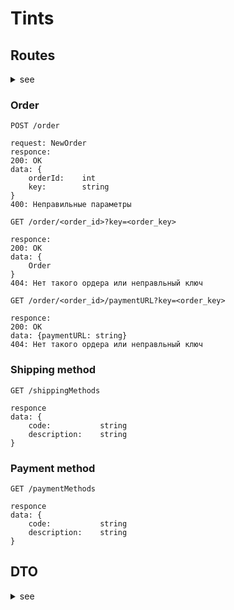# Tints
## Routes 
<details>
<summary>see</summary>

### Product

`GET /product/all`
[ссылка](http://80.78.246.133:8000/product/all)
```
{
	data: {
		categories: [Category]
	}
}
```


`GET /product/bestsellers`
`GET /product/all`
[ссылка](http://80.78.246.133:8000/product/bestsellers)

```
{
	data: {
		products: [SkuPreview]
	}
}
```

`GET /product/category/<int:categoryId>`
[ссылка](http://80.78.246.133:8000/product/category/1)

```
{
	data: {
		categories: Category
	}
}

```


`GET /shade/all`
[ссылка](http://80.78.246.133:8000/shade/all)
```
{
	data: {
		shades: [Shade]
	}
}

```


`GET /category/all/preview`
[ссылка](http://80.78.246.133:8000/category/all/preview)
``` 
{
	data: {
		categoryPreviews: [CategoryPreview]
	}
}
```


`GET /product/<int:id>`
[ссылка](http://80.78.246.133:8000/product/1)
```
{
	data: {
		product: Product
	}
}
```

### Banner
`GET /banner/all`
[ссылка](http://80.78.246.133:8000/banner/all)
```
{
	data: {
		banners: Banner
	}
}
```

### Review (Отзывы покупателей)
`GET /review/all`
[ссылка](http://80.78.246.133:8000/review/all)
```
{
	data: {
		reviews: [Review]
	}
}
```

### Feedback
`POST /feedback`
[ссылка](http://80.78.246.133:8000/feedback)
```
request: {
    contact: string 
    text: string 
}
```

### Newsletter
`POST /newsletter`
[ссылка](http://80.78.246.133:8000/newsletter)
```
request: {
    email: string
}
```

</details>

### Order
`POST /order`
```
request: NewOrder
responce: 
200: OK
data: {
    orderId:    int
    key:        string 
}
400: Неправильные параметры
```

`GET /order/<order_id>?key=<order_key>`
```
responce:
200: OK
data: {
    Order
}
404: Нет такого ордера или неправльный ключ
```

`GET /order/<order_id>/paymentURL?key=<order_key>`
```
responce:
200: OK
data: {paymentURL: string}
404: Нет такого ордера или неправльный ключ
```

### Shipping method
`GET /shippingMethods`
```
responce
data: {
    code:           string
    description:    string
}
```

### Payment method
`GET /paymentMethods`
```
responce
data: {
    code:           string
    description:    string
}
```


## DTO 
<details>
<summary>see</summary>

```
Banner
{
    title: string
    text: string
    image: string
    buttonText: string
    buttonUrl: string
}
```

```
CategoryPreview
{
    id: int
    name: string
    translit: string
}
```

```
Category
{
    id: int
    name: string
    translit: string
    sku: [SkuPreview]
}
```

```
SkuPreview
{
    id: int
    productId: int
    categoryId: int
    name: string
    translit: string
    vendorCode: string
    oldPrice: number
    price: number
    image: string
    new: bool 
    top: bool
    shadeId: int
}

```

```
Sku
{
    id: int
    productId: int
    categoryId: int
    name: string
    translit: string
    vendorCode: string
    oldPrice: number
    price: number
    images: [string]
    new: bool 
    top: bool
    shadeId: int
}
```

```
Product
{
    id: int
    categoryId: int
    name: string
    translit: string
    description: string
    info: [Info]
    sku: [Sku]
    related: [SkuPreview]
}
```

```
Info
{
    title: string
    text: string
}
```

```
Shade
{
    id: int
    image: string
    name: string
}
```

```
Review
{
    title: string
    author: string
    url: string
    date: string
    description: string
}
```

```
NewOrder - отправляете на сервер при создании заказа 
name:               string
email:              string
phone:              string
address:            string
comment:            string
shippingDate:       string
shippingTime:       string
paymentMethodCode:  string
shippingMethodId:   int
items:              [NewItem]
```

```
Order - получаете с сервера для отображения на странице заказа
name:               string
email:              string
phone:              string
address:            string
comment:            string
shippingDate:       string
shippingTime:       string
paymentMethod:      string
shippingMethod:     string
shippingPrice:      float
items:              [Item]
itemsPrice:         float
fullPrice:          float
status:             string
canPay:             bool
```

```
NewItem - отправляете на сервер при создании заказа
skuId:          int
quantity:       int
```

```
Item - получаете с сервера для отображения на странице заказа
skuId:          int
name:           string
quantity:       int
price:          float
```

</details>